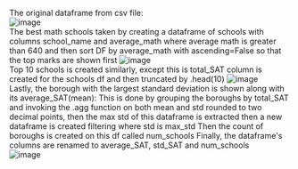 The original dataframe from csv file:  
![image](https://github.com/user-attachments/assets/7ae97597-0de4-4beb-a12b-ed7d816f0f37)  
The best math schools taken by creating a dataframe of schools with columns school_name and average_math where average math is greater than 640 
and then sort DF by average_math with ascending=False so that the top marks are shown first
![image](https://github.com/user-attachments/assets/ea87c14f-a1e1-4d2f-8f10-679f07fb2f26)   
Top 10 schools is created similarly, except this is total_SAT column is created for the schools df and then truncated by .head(10)
![image](https://github.com/user-attachments/assets/21bab2b8-3456-468d-87bd-cd27b0909baf)   
Lastly, the borough with the largest standard deviation is shown along with its average_SAT(mean):
This is done by grouping the boroughs by total_SAT and invoking the .agg function on both mean and std rounded to two decimal points, then the max std of this 
dataframe is extracted then a new dataframe is created filtering where std is max_std
Then the count of boroughs is created on this df called num_schools
Finally, the dataframe's columns are renamed to average_SAT, std_SAT and num_schools  
![image](https://github.com/user-attachments/assets/80709cd9-0d02-4a80-bdfb-8f404b467fe2)



